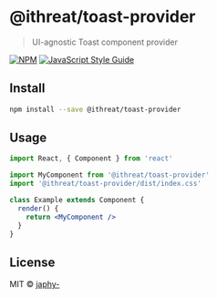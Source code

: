 # @ithreat/toast-provider

> UI-agnostic Toast component provider

[![NPM](https://img.shields.io/npm/v/@ithreat/toast-provider.svg)](https://www.npmjs.com/package/@ithreat/toast-provider) [![JavaScript Style Guide](https://img.shields.io/badge/code_style-standard-brightgreen.svg)](https://standardjs.com)

## Install

```bash
npm install --save @ithreat/toast-provider
```

## Usage

```jsx
import React, { Component } from 'react'

import MyComponent from '@ithreat/toast-provider'
import '@ithreat/toast-provider/dist/index.css'

class Example extends Component {
  render() {
    return <MyComponent />
  }
}
```

## License

MIT © [japhy-](https://github.com/japhy-)
